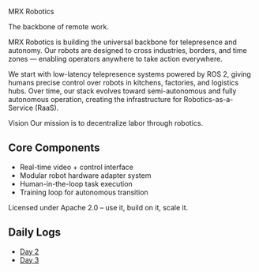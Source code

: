 MRX Robotics

The backbone of remote work.

MRX Robotics is building the universal backbone for telepresence and autonomy. Our robots are designed to cross industries, borders, and time zones — enabling operators anywhere to take action everywhere.

We start with low-latency telepresence systems powered by ROS 2, giving humans precise control over robots in kitchens, factories, and logistics hubs. Over time, our stack evolves toward semi-autonomous and fully autonomous operation, creating the infrastructure for Robotics-as-a-Service (RaaS).

Vision
Our mission is to decentralize labor through robotics. 

## Core Components
- Real-time video + control interface
- Modular robot hardware adapter system
- Human-in-the-loop task execution
- Training loop for autonomous transition

Licensed under Apache 2.0 – use it, build on it, scale it.

## Daily Logs
- [Day 2](docs/Day2.md)
- [Day 3](docs/Day3.md)
